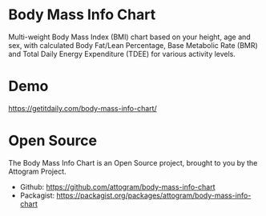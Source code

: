 #  Body Mass Info Chart

Multi-weight Body Mass Index (BMI) chart based on your height, age and sex, with calculated Body Fat/Lean Percentage, Base Metabolic Rate (BMR) and Total Daily Energy Expenditure (TDEE) for various activity levels.

# Demo

https://getitdaily.com/body-mass-info-chart/

# Open Source

The Body Mass Info Chart is an Open Source project, 
brought to you by the Attogram Project.

* Github: https://github.com/attogram/body-mass-info-chart
* Packagist: https://packagist.org/packages/attogram/body-mass-info-chart
